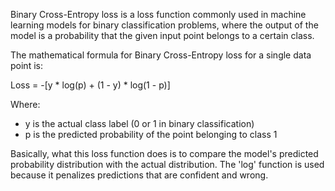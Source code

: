 Binary Cross-Entropy loss is a loss function commonly used in machine learning models for binary classification problems, where the output of the model is a probability that the given input point belongs to a certain class.

The mathematical formula for Binary Cross-Entropy loss for a single data point is:

Loss = -[y * log(p) + (1 - y) * log(1 - p)]

Where:

-   y is the actual class label (0 or 1 in binary classification)
-   p is the predicted probability of the point belonging to class 1

Basically, what this loss function does is to compare the model's predicted probability distribution with the actual distribution. The 'log' function is used because it penalizes predictions that are confident and wrong.
